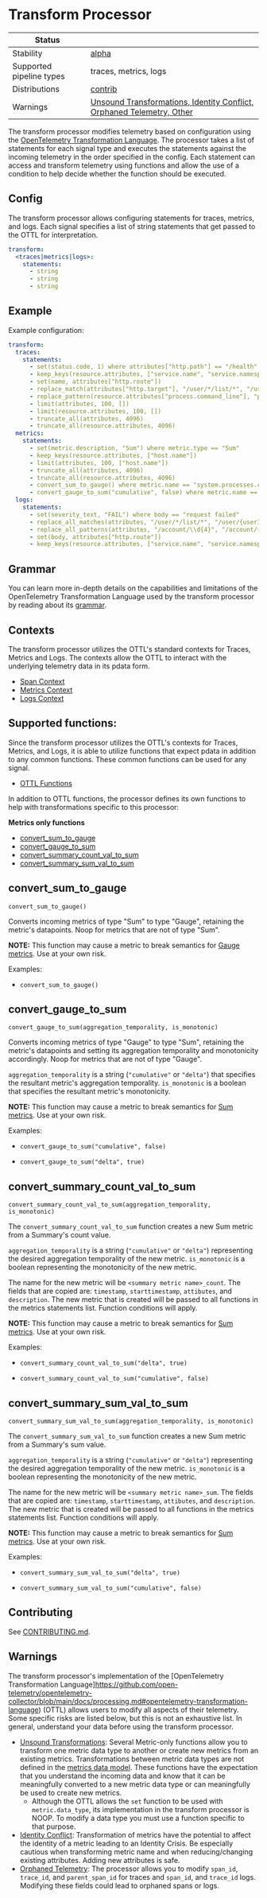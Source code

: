 # Transform Processor

| Status                   |                                                                                    |
|--------------------------|------------------------------------------------------------------------------------|
| Stability                | [alpha]                                                                            |
| Supported pipeline types | traces, metrics, logs                                                              |
| Distributions            | [contrib]                                                                          |
| Warnings                 | [Unsound Transformations, Identity Conflict, Orphaned Telemetry, Other](#warnings) |

The transform processor modifies telemetry based on configuration using the [OpenTelemetry Transformation Language](https://github.com/open-telemetry/opentelemetry-collector-contrib/tree/main/pkg/ottl).
The processor takes a list of statements for each signal type and executes the statements against the incoming telemetry in the order specified in the config.  Each statement can access and transform telemetry using functions and allow the use of a condition to help decide whether the function should be executed.

## Config

The transform processor allows configuring statements for traces, metrics, and logs. Each signal specifies a list of string statements that get passed to the OTTL for interpretation.

```yaml
transform:
  <traces|metrics|logs>:
    statements:
      - string
      - string
      - string
```

## Example

Example configuration:
```yaml
transform:
  traces:
    statements:
      - set(status.code, 1) where attributes["http.path"] == "/health"
      - keep_keys(resource.attributes, ["service.name", "service.namespace", "cloud.region", "process.command_line"])
      - set(name, attributes["http.route"])
      - replace_match(attributes["http.target"], "/user/*/list/*", "/user/{userId}/list/{listId}")
      - replace_pattern(resource.attributes["process.command_line"], "password\\=[^\\s]*(\\s?)", "password=***")
      - limit(attributes, 100, [])
      - limit(resource.attributes, 100, [])
      - truncate_all(attributes, 4096)
      - truncate_all(resource.attributes, 4096)
  metrics:
    statements:
      - set(metric.description, "Sum") where metric.type == "Sum"
      - keep_keys(resource.attributes, ["host.name"])
      - limit(attributes, 100, ["host.name"])
      - truncate_all(attributes, 4096)
      - truncate_all(resource.attributes, 4096)
      - convert_sum_to_gauge() where metric.name == "system.processes.count"
      - convert_gauge_to_sum("cumulative", false) where metric.name == "prometheus_metric"
  logs:
    statements:
      - set(severity_text, "FAIL") where body == "request failed"
      - replace_all_matches(attributes, "/user/*/list/*", "/user/{userId}/list/{listId}")
      - replace_all_patterns(attributes, "/account/\\d{4}", "/account/{accountId}")
      - set(body, attributes["http.route"])
      - keep_keys(resource.attributes, ["service.name", "service.namespace", "cloud.region"])
```
## Grammar

You can learn more in-depth details on the capabilities and limitations of the OpenTelemetry Transformation Language used by the transform processor by reading about its [grammar](https://github.com/open-telemetry/opentelemetry-collector-contrib/tree/main/pkg/ottl#grammar).

## Contexts

The transform processor utilizes the OTTL's standard contexts for Traces, Metrics and Logs.  The contexts allow the OTTL to interact with the underlying telemetry data in its pdata form.
<!-- markdown-link-check-disable-next-line -->
- [Span Context](https://github.com/open-telemetry/opentelemetry-collector-contrib/tree/main/pkg/ottl/contexts/ottlspan)
- [Metrics Context](https://github.com/open-telemetry/opentelemetry-collector-contrib/tree/main/pkg/ottl/contexts/ottldatapoints)
- [Logs Context](https://github.com/open-telemetry/opentelemetry-collector-contrib/tree/main/pkg/ottl/contexts/ottllogs)

## Supported functions:

Since the transform processor utilizes the OTTL's contexts for Traces, Metrics, and Logs, it is able to utilize functions that expect pdata in addition to any common functions. These common functions can be used for any signal.
<!-- markdown-link-check-disable-next-line -->
- [OTTL Functions](https://github.com/open-telemetry/opentelemetry-collector-contrib/tree/main/pkg/ottl/ottlfuncs)

In addition to OTTL functions, the processor defines its own functions to help with transformations specific to this processor:

**Metrics only functions**
- [convert_sum_to_gauge](#convert_sum_to_gauge)
- [convert_gauge_to_sum](#convert_gauge_to_sum)
- [convert_summary_count_val_to_sum](#convert_summary_count_val_to_sum)
- [convert_summary_sum_val_to_sum](#convert_summary_sum_val_to_sum)

## convert_sum_to_gauge

`convert_sum_to_gauge()`

Converts incoming metrics of type "Sum" to type "Gauge", retaining the metric's datapoints. Noop for metrics that are not of type "Sum".

**NOTE:** This function may cause a metric to break semantics for [Gauge metrics](https://github.com/open-telemetry/opentelemetry-specification/blob/main/specification/metrics/data-model.md#gauge). Use at your own risk.

Examples:

- `convert_sum_to_gauge()`

## convert_gauge_to_sum

`convert_gauge_to_sum(aggregation_temporality, is_monotonic)`

Converts incoming metrics of type "Gauge" to type "Sum", retaining the metric's datapoints and setting its aggregation temporality and monotonicity accordingly. Noop for metrics that are not of type "Gauge".

`aggregation_temporality` is a string (`"cumulative"` or `"delta"`) that specifies the resultant metric's aggregation temporality. `is_monotonic` is a boolean that specifies the resultant metric's monotonicity. 

**NOTE:** This function may cause a metric to break semantics for [Sum metrics](https://github.com/open-telemetry/opentelemetry-specification/blob/main/specification/metrics/data-model.md#sums). Use at your own risk.

Examples:

- `convert_gauge_to_sum("cumulative", false)`


- `convert_gauge_to_sum("delta", true)`

## convert_summary_count_val_to_sum

`convert_summary_count_val_to_sum(aggregation_temporality, is_monotonic)`

The `convert_summary_count_val_to_sum` function creates a new Sum metric from a Summary's count value.

`aggregation_temporality` is a string (`"cumulative"` or `"delta"`) representing the desired aggregation temporality of the new metric. `is_monotonic` is a boolean representing the monotonicity of the new metric.

The name for the new metric will be `<summary metric name>_count`. The fields that are copied are: `timestamp`, `starttimestamp`, `attibutes`, and `description`. The new metric that is created will be passed to all functions in the metrics statements list.  Function conditions will apply.

**NOTE:** This function may cause a metric to break semantics for [Sum metrics](https://github.com/open-telemetry/opentelemetry-specification/blob/main/specification/metrics/data-model.md#sums). Use at your own risk.

Examples:

- `convert_summary_count_val_to_sum("delta", true)`


- `convert_summary_count_val_to_sum("cumulative", false)`

## convert_summary_sum_val_to_sum

`convert_summary_sum_val_to_sum(aggregation_temporality, is_monotonic)`

The `convert_summary_sum_val_to_sum` function creates a new Sum metric from a Summary's sum value.

`aggregation_temporality` is a string (`"cumulative"` or `"delta"`) representing the desired aggregation temporality of the new metric. `is_monotonic` is a boolean representing the monotonicity of the new metric.

The name for the new metric will be `<summary metric name>_sum`. The fields that are copied are: `timestamp`, `starttimestamp`, `attibutes`, and `description`. The new metric that is created will be passed to all functions in the metrics statements list.  Function conditions will apply.

**NOTE:** This function may cause a metric to break semantics for [Sum metrics](https://github.com/open-telemetry/opentelemetry-specification/blob/main/specification/metrics/data-model.md#sums). Use at your own risk.

Examples:

- `convert_summary_sum_val_to_sum("delta", true)`


- `convert_summary_sum_val_to_sum("cumulative", false)`

## Contributing

See [CONTRIBUTING.md](https://github.com/open-telemetry/opentelemetry-collector-contrib/blob/main/processor/transformprocessor/CONTRIBUTING.md).


## Warnings

The transform processor's implementation of the [OpenTelemetry Transformation Language]https://github.com/open-telemetry/opentelemetry-collector/blob/main/docs/processing.md#opentelemetry-transformation-language) (OTTL) allows users to modify all aspects of their telemetry.  Some specific risks are listed below, but this is not an exhaustive list.  In general, understand your data before using the transform processor.  

- [Unsound Transformations](https://github.com/open-telemetry/opentelemetry-collector/blob/main/docs/standard-warnings.md#unsound-transformations): Several Metric-only functions allow you to transform one metric data type to another or create new metrics from an existing metrics.  Transformations between metric data types are not defined in the [metrics data model](https://github.com/open-telemetry/opentelemetry-specification/blob/main//specification/metrics/data-model.md).  These functions have the expectation that you understand the incoming data and know that it can be meaningfully converted to a new metric data type or can meaningfully be used to create new metrics.
  - Although the OTTL allows the `set` function to be used with `metric.data_type`, its implementation in the transform processor is NOOP.  To modify a data type you must use a function specific to that purpose.
- [Identity Conflict](https://github.com/open-telemetry/opentelemetry-collector/blob/main/docs/standard-warnings.md#identity-conflict): Transformation of metrics have the potential to affect the identity of a metric leading to an Identity Crisis. Be especially cautious when transforming metric name and when reducing/changing existing attributes.  Adding new attributes is safe.
- [Orphaned Telemetry](https://github.com/open-telemetry/opentelemetry-collector/blob/main/docs/standard-warnings.md#orphaned-telemetry): The processor allows you to modify `span_id`, `trace_id`, and `parent_span_id` for traces and `span_id`, and `trace_id` logs.  Modifying these fields could lead to orphaned spans or logs.

[alpha]: https://github.com/open-telemetry/opentelemetry-collector#alpha
[contrib]: https://github.com/open-telemetry/opentelemetry-collector-releases/tree/main/distributions/otelcol-contrib
